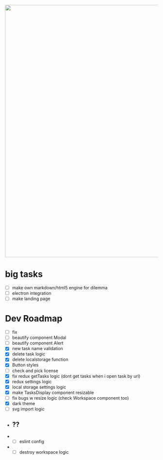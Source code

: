 <img id="img" style="width: 830px; margin: 0 auto;" src="https://i.imgur.com/kZM8f17.png"></img>

# big tasks

- [ ] make own markdown/html5 engine for dilemma
- [ ] electron integration
- [ ] make landing page

# Dev Roadmap

- [ ] fix
- [ ] beautify component Modal
- [ ] beautify component Alert
- [x] new task name validation
- [x] delete task logic
- [x] delete localstorage function
- [x] Button styles
- [ ] check and pick license
- [x] fix redux getTasks logic (dont get tasks when i open task by url)
- [x] redux settings logic
- [x] local storage settings logic
- [x] make TasksDisplay component resizable
- [ ] fix bugs w resize logic (check Workspace component too)
- [x] dark theme
- [ ] svg import logic

- ## ??

- - [ ] eslint config
- - [ ] destroy workspace logic
